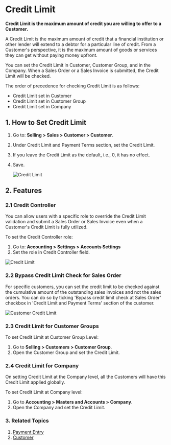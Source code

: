 <!-- add-breadcrumbs -->
# Credit Limit

**Credit Limit is the maximum amount of credit you are willing to offer to a Customer.**

A Credit Limit is the maximum amount of credit that a financial institution or
other lender will extend to a debtor for a particular line of credit. From a
Customer's perspective, it is the maximum amount of goods or services they can get without paying money upfront.

You can set the Credit Limit in Customer, Customer Group, and in the Company.
When a Sales Order or a Sales Invoice is submitted, the Credit Limit will be checked.

The order of precedence for checking Credit Limit is as follows:

* Credit Limit set in Customer
* Credit Limit set in Customer Group
* Credit Limit set in Company


## 1. How to Set Credit Limit
1. Go to: **Selling > Sales > Customer > Customer**.
1. Under Credit Limit and Payment Terms section, set the Credit Limit.
1. If you leave the Credit Limit as the default, i.e., 0, it has no effect.
1. Save.

    <img class="screenshot" alt="Credit Limit" src="{{docs_base_url}}/assets/img/accounts/customer-credit-limit.png">

## 2. Features
### 2.1 Credit Controller
You can allow users with a specific role to override the Credit Limit validation and submit a Sales Order or Sales Invoice even when a Customer's Credit Limit is fully utilized.

To set the Credit Controller role:

1. Go to: **Accounting > Settings > Accounts Settings**
1. Set the role in Credit Controller field.

<img class="screenshot" alt="Credit Limit" src="{{docs_base_url}}/assets/img/accounts/credit_controller_role.png">

### 2.2 Bypass Credit Limit Check for Sales Order

For specific customers, you can set the credit limit to be checked against the cumulative amount of the outstanding sales invoices and not the sales orders. You can do so by ticking 'Bypass credit limit check at Sales Order' checkbox in 'Credit Limit and Payment Terms' section of the customer.

<img class="screenshot" alt="Customer Credit Limit" src="{{docs_base_url}}/assets/img/accounts/customer-credit-limit-bypass.png">


### 2.3 Credit Limit for Customer Groups
To set Credit Limit at Customer Group Level:

1. Go to **Selling > Customers > Customer Group**.
1. Open the Customer Group and set the Credit Limit.

### 2.4 Credit Limit for Company
On setting Credit Limit at the Company level, all the Customers will have this Credit Limit applied globally.

To set Credit Limit at Company level:

1. Go to **Accounting > Masters and Accounts > Company**.
1. Open the Company and set the Credit Limit.

### 3. Related Topics
1. [Payment Entry](/docs/user/manual/en/accounts/payment-entry)
1. [Customer](/docs/user/manual/en/CRM/customer)
